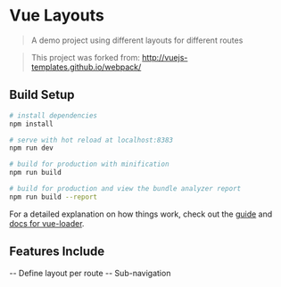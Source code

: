 # Vue Layouts

> A demo project using different layouts for different routes

> This project was forked from: http://vuejs-templates.github.io/webpack/

## Build Setup

``` bash
# install dependencies
npm install

# serve with hot reload at localhost:8383
npm run dev

# build for production with minification
npm run build

# build for production and view the bundle analyzer report
npm run build --report
```

For a detailed explanation on how things work, check out the [guide](http://vuejs-templates.github.io/webpack/) and [docs for vue-loader](http://vuejs.github.io/vue-loader).

## Features Include

-- Define layout per route
-- Sub-navigation
